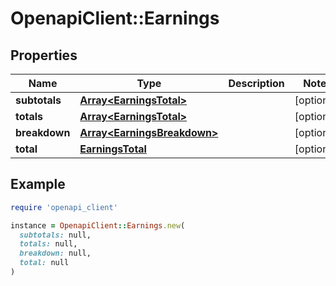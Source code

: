 # OpenapiClient::Earnings

## Properties

| Name | Type | Description | Notes |
| ---- | ---- | ----------- | ----- |
| **subtotals** | [**Array&lt;EarningsTotal&gt;**](EarningsTotal.md) |  | [optional] |
| **totals** | [**Array&lt;EarningsTotal&gt;**](EarningsTotal.md) |  | [optional] |
| **breakdown** | [**Array&lt;EarningsBreakdown&gt;**](EarningsBreakdown.md) |  | [optional] |
| **total** | [**EarningsTotal**](EarningsTotal.md) |  | [optional] |

## Example

```ruby
require 'openapi_client'

instance = OpenapiClient::Earnings.new(
  subtotals: null,
  totals: null,
  breakdown: null,
  total: null
)
```

